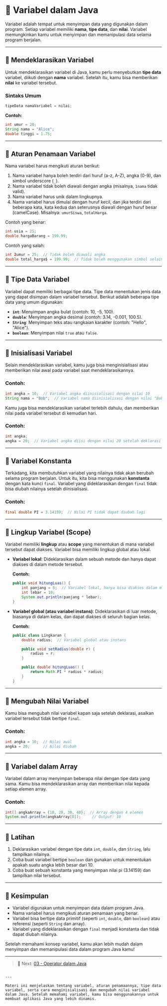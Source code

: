 # 🧠 Variabel dalam Java

Variabel adalah tempat untuk menyimpan data yang digunakan dalam program. Setiap variabel memiliki **nama**, **tipe data**, dan **nilai**. Variabel memungkinkan kamu untuk menyimpan dan memanipulasi data selama program berjalan.

---

## 📌 Mendeklarasikan Variabel

Untuk mendeklarasikan variabel di Java, kamu perlu menyebutkan **tipe data** variabel, diikuti dengan **nama** variabel. Setelah itu, kamu bisa memberikan **nilai** ke variabel tersebut.

### Sintaks Umum

```java
tipeData namaVariabel = nilai;
```

**Contoh:**

```java
int umur = 20;
String nama = "Alice";
double tinggi = 1.75;
```

---

## 📌 Aturan Penamaan Variabel

Nama variabel harus mengikuti aturan berikut:

1. Nama variabel hanya boleh terdiri dari huruf (a-z, A-Z), angka (0-9), dan simbol underscore (`_`).
2. Nama variabel tidak boleh diawali dengan angka (misalnya, `1nama` tidak valid).
3. Nama variabel harus unik dalam lingkupnya.
4. Nama variabel harus dimulai dengan huruf kecil, dan jika terdiri dari beberapa kata, kata kedua dan seterusnya diawali dengan huruf besar (camelCase). Misalnya: `umurSiswa`, `totalHarga`.

Contoh yang benar:

```java
int usia = 25;
double hargaBarang = 199.99;
```

Contoh yang salah:

```java
int 2umur = 25;  // Tidak boleh diawali angka
double total_harga$ = 199.99;  // Tidak boleh menggunakan simbol selain underscore
```

---

## 📌 Tipe Data Variabel

Variabel dapat memiliki berbagai tipe data. Tipe data menentukan jenis data yang dapat disimpan dalam variabel tersebut. Berikut adalah beberapa tipe data yang umum digunakan:

- **`int`**: Menyimpan angka bulat (contoh: 10, -5, 100).
- **`double`**: Menyimpan angka desimal (contoh: 3.14, -0.001, 100.5).
- **`String`**: Menyimpan teks atau rangkaian karakter (contoh: "Hello", "Alice").
- **`boolean`**: Menyimpan nilai `true` atau `false`.

---

## 📌 Inisialisasi Variabel

Selain mendeklarasikan variabel, kamu juga bisa menginisialisasi atau memberikan nilai awal pada variabel saat mendeklarasikannya.

### Contoh:

```java
int angka = 10;  // Variabel angka diinisialisasi dengan nilai 10
String nama = "Bob";  // Variabel nama diinisialisasi dengan nilai "Bob"
```

Kamu juga bisa mendeklarasikan variabel terlebih dahulu, dan memberikan nilai pada variabel tersebut di kemudian hari.

### Contoh:

```java
int angka;
angka = 20;  // Variabel angka diisi dengan nilai 20 setelah deklarasi
```

---

## 📌 Variabel Konstanta

Terkadang, kita membutuhkan variabel yang nilainya tidak akan berubah selama program berjalan. Untuk itu, kita bisa menggunakan **konstanta** dengan kata kunci `final`. Variabel yang dideklarasikan dengan `final` tidak bisa diubah nilainya setelah diinisialisasi.

### Contoh:

```java
final double PI = 3.14159;  // Nilai PI tidak dapat diubah lagi
```

---

## 📌 Lingkup Variabel (Scope)

Variabel memiliki **lingkup** atau **scope** yang menentukan di mana variabel tersebut dapat diakses. Variabel bisa memiliki lingkup global atau lokal.

- **Variabel lokal**: Dideklarasikan dalam sebuah metode dan hanya dapat diakses di dalam metode tersebut.
  
  **Contoh:**
  
  ```java
  public void hitungLuas() {
      int panjang = 5;  // Variabel lokal, hanya bisa diakses dalam metode hitungLuas
      int lebar = 10;
      System.out.println(panjang * lebar);
  }
  ```

- **Variabel global (atau variabel instans)**: Dideklarasikan di luar metode, biasanya di dalam kelas, dan dapat diakses di seluruh bagian kelas.

  **Contoh:**
  
  ```java
  public class Lingkaran {
      double radius;  // Variabel global atau instans
  
      public void setRadius(double r) {
          radius = r;
      }
  
      public double hitungLuas() {
          return Math.PI * radius * radius;
      }
  }
  ```

---

## 📌 Mengubah Nilai Variabel

Kamu bisa mengubah nilai variabel kapan saja setelah deklarasi, asalkan variabel tersebut tidak bertipe `final`.

### Contoh:

```java
int angka = 10;  // Nilai awal
angka = 20;      // Nilai diubah
```

---

## 📌 Variabel dalam Array

Variabel dalam array menyimpan beberapa nilai dengan tipe data yang sama. Kamu bisa mendeklarasikan array dan memberikan nilai kepada setiap elemen array.

### Contoh:

```java
int[] angkaArray = {10, 20, 30, 40};  // Array dengan 4 elemen
System.out.println(angkaArray[0]);     // Output: 10
```

---

## 🧪 Latihan

1. Deklarasikan variabel dengan tipe data `int`, `double`, dan `String`, lalu tampilkan nilainya.
2. Coba buat variabel bertipe `boolean` dan gunakan untuk menentukan apakah suatu angka lebih besar dari 10.
3. Coba buat sebuah konstanta yang menyimpan nilai pi (3.14159) dan tampilkan nilai tersebut.

---

## 🎯 Kesimpulan

- Variabel digunakan untuk menyimpan data dalam program Java.
- Nama variabel harus mengikuti aturan penamaan yang benar.
- Variabel bisa bertipe data primitif (seperti `int`, `double`, dan `boolean`) atau referensi (seperti `String` dan array).
- Variabel yang dideklarasikan dengan `final` menjadi konstanta dan tidak dapat diubah nilainya.

Setelah memahami konsep variabel, kamu akan lebih mudah dalam menyimpan dan memanipulasi data dalam program Java kamu!

---

> 🚀 Next: [03 - Operator dalam Java](03-operator-dalam-java.md)
```

---

Materi ini menjelaskan tentang variabel, aturan penamaannya, tipe data variabel, serta cara menginisialisasi dan mengubah nilai variabel dalam Java. Setelah memahami variabel, kamu bisa menggunakannya untuk membuat aplikasi Java yang lebih dinamis.